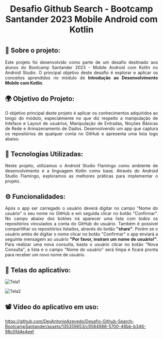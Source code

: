 # <h1 align="center">Desafio Github Search - Bootcamp Santander 2023 Mobile Android com Kotlin<h1>

## 🧠 Sobre o projeto:
<p align="justify">Este projeto foi desenvolvido como parte de um desafio destinado aos alunos do Bootcamp Santander 2023 - Mobile Android com Kotlin no Android Studio.
O principal objetivo deste desafio é explorar e aplicar os conceitos aprendidos no módulo de <strong>Introdução ao Desenvolvimento Mobile com Kotlin</strong>.</p>

## 🌍 Objetivo do Projeto:
<p align="justify">O objetivo principal deste projeto é aplicar os conhecimentos adquiridos ao longo do módulo, especialmente no que diz respeito a manipulação de Inteface e Layout de usuários, Manipulação de Entradas, Noções Básicas de Rede e Armazenamento de Dados.
Desenvolvendo um app que captura os repositórios de qualquer conta no GitHub e apresenta uma lista logo abaixo.</p>

## 📱 Tecnologias Utilizadas:
<p align="justify">Neste projeto, utilizamos o Android Studio Flamingo como ambiente de desenvolvimento e a linguagem Kotlin como base.
Através do Android Studio Flamingo, exploramos as melhores práticas para implementar o projeto.</p>

## ⚙️ Funcionalidades:
<p align="justify">Após o app ser carregado o usuário deverá digitar no campo "Nome do usuário" o seu nome no GitHub e em seguida clicar no botão "Confirmar".
No campo abaixo dos botões irá aparecer uma lista com todos os repositórios vinculados a conta do GitHub do usuário.
Também é possível compartilhar os repositórios listados, através do botão <strong>"share"</strong>.
Porém se o usuário antes de digitar o nome clicar no botão "Confirmar" o app enviará a seguinte mensagem ao usuário <strong>"Por favor, insiram um nome de usuário!"</strong>.
Para realizar uma nova consulta, basta o usuário clicar no botão "Nova Consulta", a lista e o campo "Nome do usuário" será limpa e ficará pronta para receber um novo nome de usuário.</p>

## 🎨 Telas do aplicativo:

![Tela1](https://github.com/DevAntonioAzevedo/Desafio-Github-Search-BootcampSantander/assets/135359653/3f9bf63c-58b9-433c-8d00-f832bd96fbf1)

![Tela2](https://github.com/DevAntonioAzevedo/Desafio-Github-Search-BootcampSantander/assets/135359653/73bcb390-d2e1-42ae-9cdd-a920e9d238f0)

## 📽️ Vídeo do aplicativo em uso:

https://github.com/DevAntonioAzevedo/Desafio-Github-Search-BootcampSantander/assets/135359653/c9584988-5700-46bb-b346-98c0fd4e4eef





